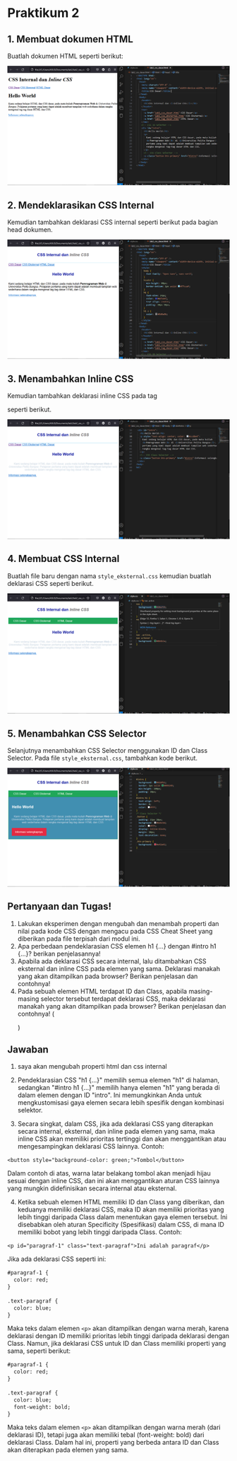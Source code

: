 # Praktikum 2

## 1. Membuat dokumen HTML
Buatlah dokumen HTML seperti berikut:

![1](/lab2/foto/1.png)

## 2. Mendeklarasikan CSS Internal
Kemudian tambahkan deklarasi CSS internal seperti berikut pada bagian head dokumen.

![2](lab2/foto/2.png)

## 3. Menambahkan Inline CSS
Kemudian tambahkan deklarasi inline CSS pada tag <p> seperti berikut.

![3](lab2/foto/3.png)

## 4. Membuat CSS Internal
Buatlah file baru dengan nama `style_eksternal.css` kemudian buatlah deklarasi CSS seperti berikut.

![4](lab2/foto/4.png)

## 5. Menambahkan CSS Selector
Selanjutnya menambahkan CSS Selector menggunakan ID dan Class Selector. Pada file
`style_eksternal.css`, tambahkan kode berikut.

![5](lab2/foto/5.png)

## Pertanyaan dan Tugas!
1. Lakukan eksperimen dengan mengubah dan menambah properti dan nilai pada kode CSS dengan mengacu pada CSS Cheat Sheet yang diberikan pada file terpisah dari modul ini.
2. Apa perbedaan pendeklarasian CSS elemen h1 {...} dengan #intro h1 {...}? berikan penjelasannya!
3. Apabila ada deklarasi CSS secara internal, lalu ditambahkan CSS eksternal dan inline CSS pada elemen yang sama. Deklarasi manakah yang akan ditampilkan pada browser? Berikan penjelasan dan contohnya!
4. Pada sebuah elemen HTML terdapat ID dan Class, apabila masing-masing selector tersebut terdapat deklarasi CSS, maka deklarasi manakah yang akan ditampilkan pada browser? Berikan penjelasan dan contohnya! ( <p id="paragraf-1" class="text-paragraf"> )

## Jawaban
1. saya akan mengubah properti html dan css internal



2. Pendeklarasian CSS "h1 {...}" memilih semua elemen "h1" di halaman, sedangkan "#intro h1 {...}" memilih hanya elemen "h1" yang berada di dalam elemen dengan ID "intro". Ini memungkinkan Anda untuk mengkustomisasi gaya elemen secara lebih spesifik dengan kombinasi selektor.

3. Secara singkat, dalam CSS, jika ada deklarasi CSS yang diterapkan secara internal, eksternal, dan inline pada elemen yang sama, maka inline CSS akan memiliki prioritas tertinggi dan akan menggantikan atau mengesampingkan deklarasi CSS lainnya.
Contoh:
```
<button style="background-color: green;">Tombol</button>
```
Dalam contoh di atas, warna latar belakang tombol akan menjadi hijau sesuai dengan inline CSS, dan ini akan menggantikan aturan CSS lainnya yang mungkin didefinisikan secara internal atau eksternal.

4. Ketika sebuah elemen HTML memiliki ID dan Class yang diberikan, dan keduanya memiliki deklarasi CSS, maka ID akan memiliki prioritas yang lebih tinggi daripada Class dalam menentukan gaya elemen tersebut. Ini disebabkan oleh aturan Specificity (Spesifikasi) dalam CSS, di mana ID memiliki bobot yang lebih tinggi daripada Class.
Contoh:

```
<p id="paragraf-1" class="text-paragraf">Ini adalah paragraf</p>
```

Jika ada deklarasi CSS seperti ini:

```
#paragraf-1 {
  color: red;
}

.text-paragraf {
  color: blue;
}
```

Maka teks dalam elemen `<p>` akan ditampilkan dengan warna merah, karena deklarasi dengan ID memiliki prioritas lebih tinggi daripada deklarasi dengan Class.
Namun, jika deklarasi CSS untuk ID dan Class memiliki properti yang sama, seperti berikut:

```
#paragraf-1 {
  color: red;
}

.text-paragraf {
  color: blue;
  font-weight: bold;
}
```

Maka teks dalam elemen `<p>` akan ditampilkan dengan warna merah (dari deklarasi ID), tetapi juga akan memiliki tebal (font-weight: bold) dari deklarasi Class. Dalam hal ini, properti yang berbeda antara ID dan Class akan diterapkan pada elemen yang sama.

